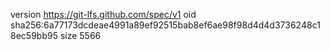 version https://git-lfs.github.com/spec/v1
oid sha256:6a77173dcdeae4991a89ef92515bab8ef6ae98f98d4d4d3736248c18ec59bb95
size 5566
